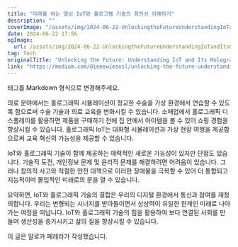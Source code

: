 ```yaml
---
title: "미래를 여는 열쇠 IoT와 홀로그램 기술의 최전선 이해하기"
description: ""
coverImage: "/assets/img/2024-06-22-UnlockingtheFutureUnderstandingIoTandItsHolographicFrontier_0.png"
date: 2024-06-22 17:56
ogImage: 
  url: /assets/img/2024-06-22-UnlockingtheFutureUnderstandingIoTandItsHolographicFrontier_0.png
tag: Tech
originalTitle: "Unlocking the Future: Understanding IoT and Its Holographic Frontier"
link: "https://medium.com/@ieeewiesusl/unlocking-the-future-understanding-iot-and-its-holographic-frontier-ec4689851ed4"
---
```



<table> 태그를 Markdown 형식으로 변경해주세요.

<div class="content-ad"></div>

의료 분야에서는 홀로그래픽 시뮬레이션이 정교한 수술을 가상 환경에서 연습할 수 있도록 함으로써 수술 기술과 의료 교육을 변화시킬 수 있습니다. 소매업에서 홀로그래픽 디스플레이를 활용하면 제품을 구매하기 전에 집 안에서 아이템을 볼 수 있어 쇼핑 경험을 향상시킬 수 있습니다. 홀로그래픽 IoT는 대화형 시뮬레이션과 가상 현장 여행을 제공함으로써 교육 혁신의 가능성을 제공할 수 있습니다.

IoT와 홀로그래픽 기술이 함께 제공하는 매력적인 새로운 가능성이 있지만 단점도 있습니다. 기술적 도전, 개인정보 문제 및 윤리적 문제를 해결하려면 어려움이 있습니다. 그러나 창의적 사고와 적절한 안전 대책으로 이러한 장애물을 극복할 수 있어 더 통합되고 지능적이며 몰입적인 미래로의 문을 열 수 있습니다.

요약하면, IoT와 홀로그래픽 기술의 결합은 우리의 디지털 환경에서 통신과 참여를 재정의합니다. 우리는 변형되는 시너지를 받아들이면서 상상력이 유일한 한계인 미래로 나아가는 여정을 떠납니다. IoT와 홀로그래픽 기술의 힘을 활용하여 보다 연결된 사회를 만들며 생산성을 증가시키고 삶의 질을 향상시킬 수 있습니다.

이 글은 알로카 페레라가 작성했습니다.